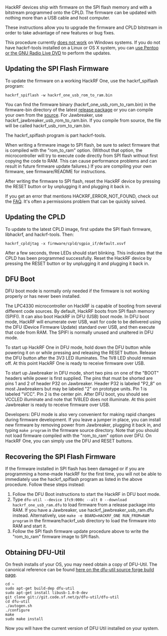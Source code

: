 HackRF devices ship with firmware on the SPI flash memory and with a bitstream programmed onto the CPLD.  The firmware can be updated with nothing more than a USB cable and host computer.

These instructions allow you to upgrade the firmware and CPLD bitstream in order to take advantage of new features or bug fixes.

This procedure currently [does not work](https://github.com/mossmann/hackrf/issues/113) on Windows systems.  If you do not have hackrf-tools installed on a Linux or OS X system, you can [use Pentoo or the GNU Radio Live DVD](https://github.com/mossmann/hackrf/wiki/Getting-Started-with-HackRF-and-GNU-Radio#try-your-hackrf-with-pentoo-linux) to perform the updates.

## Updating the SPI Flash Firmware

To update the firmware on a working HackRF One, use the hackrf_spiflash program:

    hackrf_spiflash -w hackrf_one_usb_rom_to_ram.bin

You can find the firmware binary (hackrf_one_usb_rom_to_ram.bin) in the firmware-bin directory of the latest [release package](https://github.com/mossmann/hackrf/releases/latest) or you can compile your own from the [source](https://github.com/mossmann/hackrf/tree/master/firmware).  For Jawbreaker, use hackrf_jawbreaker_usb_rom_to_ram.bin.  If you compile from source, the file will be called hackrf_usb_rom_to_ram.bin.

The hackrf_spiflash program is part hackrf-tools.

When writing a firmware image to SPI flash, be sure to select firmware that is compiled with the "rom_to_ram" option.  (Without that option, the microcontroller will try to execute code directly from SPI flash without first copying the code to RAM.  This can cause performance problems and can result in future firmware update failures.)  If you are compiling your own firmware, see firmware/README for instructions.

After writing the firmware to SPI flash, reset the HackRF device by pressing the RESET button or by unplugging it and plugging it back in.

If you get an error that mentions HACKRF_ERROR_NOT_FOUND, check out the [FAQ](https://github.com/mossmann/hackrf/wiki/FAQ#i-cant-seem-to-access-my-hackrf-under-linux). It's often a permissions problem that can be quickly solved.

## Updating the CPLD

To update to the latest CPLD image, first update the SPI flash firmware, libhackrf, and hackrf-tools.
Then:

    hackrf_cpldjtag -x firmware/cpld/sgpio_if/default.xsvf

After a few seconds, three LEDs should start blinking.  This indicates that the CPLD has been programmed successfully.  Reset the HackRF device by pressing the RESET button or by unplugging it and plugging it back in.

## DFU Boot

DFU boot mode is normally only needed if the firmware is not working properly or has never been installed.

The LPC4330 microcontroller on HackRF is capable of booting from several different code sources.  By default, HackRF boots from SPI flash memory (SPIFI).  It can also boot HackRF in DFU (USB) boot mode.  In DFU boot mode, HackRF will enumerate over USB, wait for code to be delivered using the DFU (Device Firmware Update) standard over USB, and then execute that code from RAM.  The SPIFI is normally unused and unaltered in DFU mode.

To start up HackRF One in DFU mode, hold down the DFU button while powering it on or while pressing and releasing the RESET button.  Release the DFU button after the 3V3 LED illuminates.  The 1V8 LED should remain off.  At this point HackRF One is ready to receive firmware over USB.

To start up Jawbreaker in DFU mode, short two pins on one of the "BOOT" headers while power is first supplied.  The pins that must be shorted are pins 1 and 2 of header P32 on Jawbreaker.  Header P32 is labeled "P2_8" on most Jawbreakers but may be labeled "2" on prototype units.  Pin 1 is labeled "VCC".  Pin 2 is the center pin.  After DFU boot, you should see VCCLED illuminate and note that 1V8LED does not illuminate.  At this point Jawbreaker is ready to receive firmware over USB.

Developers: DFU mode is also very convenient for making rapid changes during firmware development.  If you leave a jumper in place, you can install new firmware by removing power from Jawbreaker, plugging it back in, and typing `make program` in the firmware source directory.  Note that you should not load firmware compiled with the "rom_to_ram" option over DFU.  On HackRF One, you can simply use the DFU and RESET buttons.

## Recovering the SPI Flash Firmware

If the firmware installed in SPI flash has been damaged or if you are programming a home-made HackRF for the first time, you will not be able to immediately use the hackrf_spiflash program as listed in the above procedure.  Follow these steps instead:

1. Follow the DFU Boot instructions to start the HackRF in DFU boot mode.
2. Type `dfu-util --device 1fc9:000c --alt 0 --download hackrf_one_usb_ram.dfu` to load firmware from a release package into RAM.  If you have a Jawbreaker, use hackrf_jawbreaker_usb_ram.dfu instead.  Alternatively, use `make -e BOARD=HACKRF_ONE RUN_FROM=RAM program` in the firmware/hackrf_usb directory to load the firmware into RAM and start it.
3. Follow the SPI flash firmware update procedure above to write the "rom_to_ram" firmware image to SPI flash.


## Obtaining DFU-Util
On fresh installs of your OS, you may need obtain a copy of DFU-Util. The canonical reference can be found [here on the dfu-util source forge build page](http://dfu-util.sourceforge.net/build.html).

	cd ~
	sudo apt-get build-dep dfu-util
	sudo apt-get install libusb-1.0-0-dev
	git clone git://git.code.sf.net/p/dfu-util/dfu-util
	cd dfu-util
	./autogen.sh
	./configure
	make
	sudo make install

Now you will have the current version of DFU Util installed on your system.